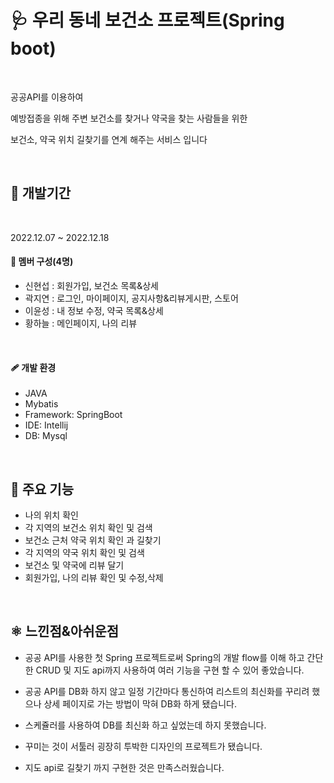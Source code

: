 # 🩺 우리 동네 보건소 프로젝트(Spring boot)
<br/>

공공API를 이용하여 

예방접종을 위해 주변 보건소를 찾거나 약국을 찾는 사람들을 위한 

보건소, 약국 위치 길찾기를 연계 해주는 서비스 입니다

<br/>


## 💉 개발기간
<br/>

2022.12.07 ~ 2022.12.18

#### 👥 멤버 구성(4명)
 
* 신현섭 : 회원가입, 보건소 목록&상세 
* 곽지연 : 로그인, 마이페이지, 공지사항&리뷰게시판, 스토어
* 이윤성 : 내 정보 수정, 약국 목록&상세
* 황하늘 : 메인페이지, 나의 리뷰
<br/>

#### 🩹 개발 환경

* JAVA
* Mybatis
* Framework: SpringBoot
* IDE: Intellij
* DB: Mysql
<br/>

## 💊 주요 기능

* 나의 위치 확인
* 각 지역의 보건소 위치 확인 및 검색
* 보건소 근처 약국 위치 확인 과 길찾기
* 각 지역의 약국 위치 확인 및 검색
* 보건소 및 약국에 리뷰 달기
* 회원가입, 나의 리뷰 확인 및 수정,삭제

<br/>

## ⚛️ 느낀점&아쉬운점

* 공공 API를 사용한 첫 Spring 프로젝트로써 Spring의 개발 flow를 이해 하고 간단한 CRUD 및 지도 api까지 사용하여 여러 기능을 구현 할 수 있어 좋았습니다. 
  
  
* 공공 API를 DB화 하지 않고 일정 기간마다 통신하여 리스트의 최신화를 꾸리려 했으나 상세 페이지로 가는 방법이 막혀 DB화 하게 됐습니다.

* 스케쥴러를 사용하여 DB를 최신화 하고 싶었는데 하지 못했습니다.

* 꾸미는 것이 서툴러 굉장히 투박한 디자인의 프로젝트가 됐습니다.

* 지도 api로 길찾기 까지 구현한 것은 만족스러웠습니다.

